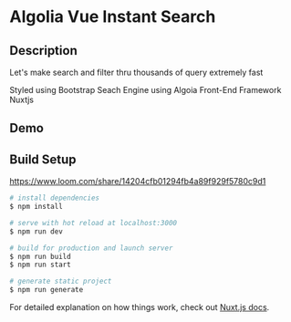 # Algolia Vue Instant Search

## Description


Let's make search and filter thru thousands of query extremely fast
  
Styled using Bootstrap
Seach Engine using Algoia
Front-End Framework Nuxtjs

## Demo

## Build Setup

https://www.loom.com/share/14204cfb01294fb4a89f929f5780c9d1


```bash
# install dependencies
$ npm install

# serve with hot reload at localhost:3000
$ npm run dev

# build for production and launch server
$ npm run build
$ npm run start

# generate static project
$ npm run generate
```

For detailed explanation on how things work, check out [Nuxt.js docs](https://nuxtjs.org).
